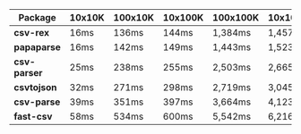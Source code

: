 | Package | 10x10K | 100x10K | 10x100K | 100x100K | 10x1000K 
|---------|---|---|---|---|---
| **csv-rex** | 16ms | 136ms | 144ms | 1,384ms | 1,457ms 
| **papaparse** | 16ms | 142ms | 149ms | 1,443ms | 1,523ms 
| **csv-parser** | 25ms | 238ms | 255ms | 2,503ms | 2,665ms 
| **csvtojson** | 32ms | 271ms | 298ms | 2,719ms | 3,045ms 
| **csv-parse** | 39ms | 351ms | 397ms | 3,664ms | 4,123ms 
| **fast-csv** | 58ms | 534ms | 600ms | 5,542ms | 6,216ms 
